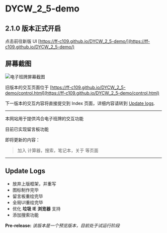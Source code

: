 # DYCW_2_5-demo

## 2.1.0 版本正式开启

点击前往新版 UI [https://ff-c109.github.io/DYCW_2_5-demo/](https://ff-c109.github.io/DYCW_2_5-demo/)

## 屏幕截图

![电子班牌屏幕截图](https://ff-c109.github.io/DYCW_2_5-demo/res/preview)

旧版本的交互页面位于 [https://ff-c109.github.io/DYCW_2_5-demo/control.html](https://ff-c109.github.io/DYCW_2_5-demo/control.html)

下一版本的交互内容将直接提交到 Index 页面，详细内容请转到 [Update logs](#upLogs).

-------


本网站用于提供鸿合电子班牌的交互功能

目前已实现留言板功能

即将更新的内容：
  
> 加入 计算器，搜索，笔记本，关于 等页面  

-------

<div id="upLogs"></div>

## Update Logs

- 放弃上版框架，并重写
- 图标制作完毕
- 留言板重绘完毕
- 全局UI重绘完毕
- 优化 **垃圾** **IE** **浏览器** 支持
- 添加搜索功能

**Pre-release:** *该版本是一个预览版本，目前处于试运行阶段*
